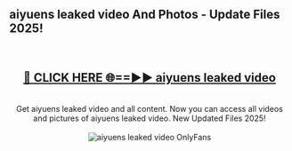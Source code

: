 <h2>aiyuens leaked video And Photos - Update Files 2025!</h2>
<br>
<div align="center">
<h2><a href="https://linkcuts.com/hfmhzwbr" rel="nofollow">🔴 CLICK HERE 🌐==►► aiyuens leaked video</a></h2>
<br>
Get aiyuens leaked video and all content. Now you can access all videos and pictures of aiyuens leaked video. New Updated Files 2025!
<br>
<br>
<a href="https://linkcuts.com/hfmhzwbr" rel="nofollow" data-target="animated-image.originalLink"><img src="https://i.ibb.co.com/WyWwxjT/player-gif2.gif" alt="aiyuens leaked video OnlyFans" style="max-width: 100%; display: inline-block;" data-target="animated-image.originalImage"></a>
</div>
<br>